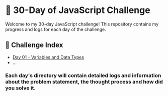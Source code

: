 # 🌟 30-Day of JavaScript Challenge

Welcome to my 30-day JavaScript challenge! This repository contains my progress and logs for each day of the challenge.

## 🔽 Challenge Index

- [Day 01 - Variables and Data Types](Day%2001%20-%20Variables%20and%20Data%20Types/)
- ...
<!-- - [Day 30 - Final Social Media Dashboard](day30/) -->

### Each day's directory will contain detailed logs and information about the problem statement, the thought process and how did you solve it.
